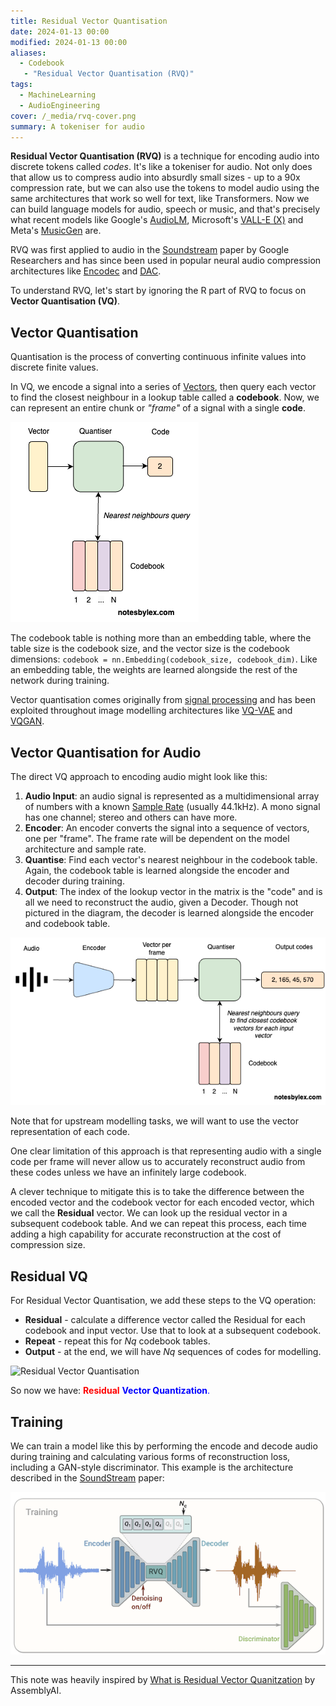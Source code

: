 ```yaml
---
title: Residual Vector Quantisation
date: 2024-01-13 00:00
modified: 2024-01-13 00:00
aliases:
  - Codebook
   - "Residual Vector Quantisation (RVQ)"
tags:
  - MachineLearning
  - AudioEngineering
cover: /_media/rvq-cover.png
summary: A tokeniser for audio
---
```


**Residual Vector Quantisation (RVQ)** is a technique for encoding audio into discrete tokens called *codes*. It's like a tokeniser for audio. Not only does that allow us to compress audio into absurdly small sizes - up to a 90x compression rate, but we can also use the tokens to model audio using the same architectures that work so well for text, like Transformers. Now we can build language models for audio, speech or music, and that's precisely what recent models like Google's [AudioLM](https://google-research.github.io/seanet/audiolm/examples/), Microsoft's [VALL-E (X)](https://www.microsoft.com/en-us/research/project/vall-e-x/) and Meta's [MusicGen](https://audiocraft.metademolab.com/musicgen.html) are.

RVQ was first applied to audio in the [Soundstream](https://blog.research.google/2021/08/soundstream-end-to-end-neural-audio.html) paper by Google Researchers and has since been used in popular neural audio compression architectures like [Encodec](https://github.com/facebookresearch/encodec) and [DAC](https://github.com/descriptinc/descript-audio-codec).

To understand RVQ, let's start by ignoring the R part of RVQ to focus on **Vector Quantisation (VQ)**.

## Vector Quantisation

Quantisation is the process of converting continuous infinite values into discrete finite values.

In VQ, we encode a signal into a series of [Vectors](vector.md), then query each vector to find the closest neighbour in a lookup table called a **codebook**. Now, we can represent an entire chunk or *"frame"* of a signal with a single **code**.

![Vector Quantisation](../_media/vq.png)

The codebook table is nothing more than an embedding table, where the table size is the codebook size, and the vector size is the codebook dimensions: `codebook = nn.Embedding(codebook_size, codebook_dim)`. Like an embedding table, the weights are learned alongside the rest of the network during training.

Vector quantisation comes originally from [signal processing](https://en.wikipedia.org/wiki/Vector_quantization) and has been exploited throughout image modelling architectures like [VQ-VAE](https://arxiv.org/abs/1711.00937) and [VQGAN](https://compvis.github.io/taming-transformers/).

## Vector Quantisation for Audio

The direct VQ approach to encoding audio might look like this:

1. **Audio Input**: an audio signal is represented as a multidimensional array of numbers with a known [Sample Rate](sample-rate.md) (usually 44.1kHz). A mono signal has one channel; stereo and others can have more.
2. **Encoder**: An encoder converts the signal into a sequence of vectors, one per "frame". The frame rate will be dependent on the model architecture and sample rate.
3. **Quantise**: Find each vector's nearest neighbour in the codebook table. Again, the codebook table is learned alongside the encoder and decoder during training.
4. **Output**: The index of the lookup vector in the matrix is the "code" and is all we need to reconstruct the audio, given a Decoder. Though not pictured in the diagram, the decoder is learned alongside the encoder and codebook table.


![Vector Quantisation for Audio](../_media/vq-for-audio.png)

Note that for upstream modelling tasks, we will want to use the vector representation of each code.

One clear limitation of this approach is that representing audio with a single code per frame will never allow us to accurately reconstruct audio from these codes unless we have an infinitely large codebook.

A clever technique to mitigate this is to take the difference between the encoded vector and the codebook vector for each encoded vector, which we call the **Residual** vector. We can look up the residual vector in a subsequent codebook table. And we can repeat this process, each time adding a high capability for accurate reconstruction at the cost of compression size.

## Residual VQ

For Residual Vector Quantisation, we add these steps to the VQ operation:

* **Residual** - calculate a difference vector called the Residual for each codebook and input vector. Use that to look at a subsequent codebook.
* **Repeat** - repeat this for $Nq$ codebook tables.
* **Output** - at the end, we will have $Nq$ sequences of codes for modelling.

![Residual Vector Quantisation](../../../_media/rvq.png)

So now we have: <span style="color: red;">**Residual**</span> <span style="color: blue;">**Vector Quantization**</a>.

## Training

We can train a model like this by performing the encode and decode audio during training and calculating various forms of reconstruction loss, including a GAN-style discriminator. This example is the architecture described in the [SoundStream](../../../permanent/soundstream.md) paper:

![SoundStream architecture](../_media/residual-vector-quantization-fig-2%201.png)

---

This note was heavily inspired by [What is Residual Vector Quanitzation](https://www.assemblyai.com/blog/what-is-residual-vector-quantization) by AssemblyAI.
